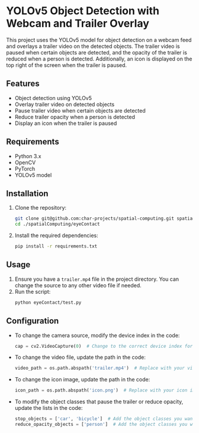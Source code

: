 # YOLOv5 Object Detection with Webcam and Trailer Overlay

This project uses the YOLOv5 model for object detection on a webcam feed and overlays a trailer video on the detected objects. The trailer video is paused when certain objects are detected, and the opacity of the trailer is reduced when a person is detected. Additionally, an icon is displayed on the top right of the screen when the trailer is paused.

## Features

- Object detection using YOLOv5
- Overlay trailer video on detected objects
- Pause trailer video when certain objects are detected
- Reduce trailer opacity when a person is detected
- Display an icon when the trailer is paused

## Requirements

- Python 3.x
- OpenCV
- PyTorch
- YOLOv5 model

## Installation

1. Clone the repository:
   ```bash
   git clone git@github.com:char-projects/spatial-computing.git spatialComputing
   cd ./spatialComputing/eyeContact
   ```

2. Install the required dependencies:
   ```bash
   pip install -r requirements.txt
   ```

## Usage

1. Ensure you have a `trailer.mp4` file in the project directory. You can change the source to any other video file if needed.
2. Run the script:
   ```bash
   python eyeContact/test.py
   ```

## Configuration

- To change the camera source, modify the device index in the code:
  ```python
  cap = cv2.VideoCapture(0)  # Change to the correct device index for your camera
  ```

- To change the video file, update the path in the code:
  ```python
  video_path = os.path.abspath('trailer.mp4')  # Replace with your video file path
  ```

- To change the icon image, update the path in the code:
  ```python
  icon_path = os.path.abspath('icon.png')  # Replace with your icon image path
  ```

- To modify the object classes that pause the trailer or reduce opacity, update the lists in the code:
  ```python
  stop_objects = ['car', 'bicycle']  # Add the object classes you want to stop the video
  reduce_opacity_objects = ['person']  # Add the object classes you want to reduce the opacity
  ```
